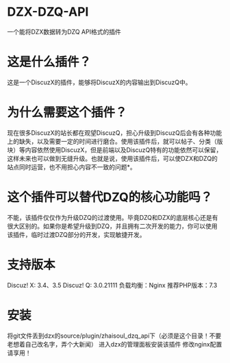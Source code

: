 # DZX-DZQ-API
一个能将DZX数据转为DZQ API格式的插件

# 这是什么插件？
这是一个DiscuzX的插件，能够将DiscuzX的内容输出到DiscuzQ中。

# 为什么需要这个插件？
现在很多DiscuzX的站长都在观望DiscuzQ，担心升级到DiscuzQ后会有各种功能上的缺失，以及需要一定的时间进行磨合。使用该插件后，就可以帖子、分类（版块）等内容依然使用DiscuzX，但是前端以及DiscuzQ特有的功能依然可以保留，这样未来也可以做到无缝升级。也就是说，使用该插件后，可以使DZX和DZQ的站点同时运营，也不用担心内容不一致的问题*。

# 这个插件可以替代DZQ的核心功能吗？
不能，该插件仅仅作为升级DZQ的过渡使用。毕竟DZQ和DZX的底层核心还是有很大区别的。如果你是希望升级到DZQ，并且拥有二次开发的能力，你可以使用该插件，临时过渡DZQ部分的开发，实现敏捷开发。

# 支持版本
Discuz! X: 3.4、3.5
Discuz! Q: 3.0.21111
负载均衡：Nginx
推荐PHP版本：7.3

# 安装
将git文件丢到dzx的source/plugin/zhaisoul_dzq_api下（必须是这个目录！不要老想着自己改名字，弄个大新闻）
进入dzx的管理面板安装该插件
修改nginx配置
请享用！

